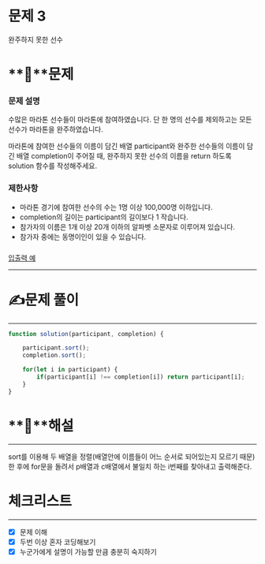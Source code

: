 # 문제 3

완주하지 못한 선수

# **📖**문제

### **문제 설명**

수많은 마라톤 선수들이 마라톤에 참여하였습니다. 단 한 명의 선수를 제외하고는 모든 선수가 마라톤을 완주하였습니다.

마라톤에 참여한 선수들의 이름이 담긴 배열 participant와 완주한 선수들의 이름이 담긴 배열 completion이 주어질 때, 완주하지 못한 선수의 이름을 return 하도록 solution 함수를 작성해주세요.

### 제한사항

- 마라톤 경기에 참여한 선수의 수는 1명 이상 100,000명 이하입니다.
- completion의 길이는 participant의 길이보다 1 작습니다.
- 참가자의 이름은 1개 이상 20개 이하의 알파벳 소문자로 이루어져 있습니다.
- 참가자 중에는 동명이인이 있을 수 있습니다.

### 

[입출력 예](https://www.notion.so/cc8edc8797cc4e5fb9213f064e031aee)

---

# **✍️**문제 풀이

---

```jsx
function solution(participant, completion) {

    participant.sort();
    completion.sort();

    for(let i in participant) {
        if(participant[i] !== completion[i]) return participant[i];
    }
}
```

# **🔑**해설

---

sort를 이용해 두 배열을 정렬(배열안에 이름들이 어느 순서로 되어있는지 모르기 때문)한 후에 for문을 돌려서 p배열과 c배열에서 불일치 하는 i번째를 찾아내고 출력해준다.

# 체크리스트

---

- [x]  문제 이해
- [x]  두번 이상 혼자 코딩해보기
- [x]  누군가에게 설명이 가능할 만큼 충분히 숙지하기